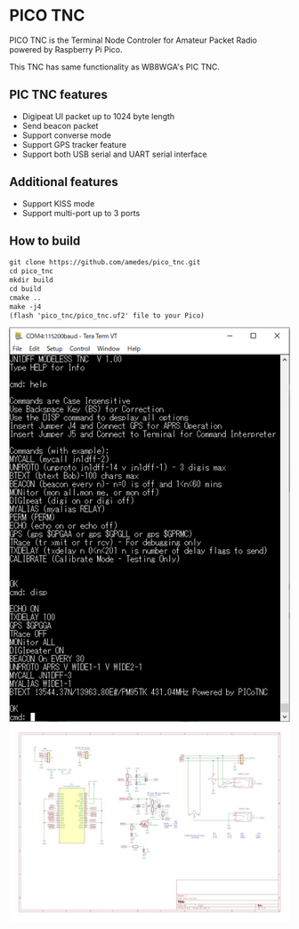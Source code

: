 # PICO TNC

PICO TNC is the Terminal Node Controler for Amateur Packet Radio powered by Raspberry Pi Pico.

This TNC has same functionality as WB8WGA's PIC TNC.

## PIC TNC features

- Digipeat UI packet up to 1024 byte length
- Send beacon packet
- Support converse mode
- Support GPS tracker feature
- Support both USB serial and UART serial interface

## Additional features

- Support KISS mode
- Support multi-port up to 3 ports

## How to build

```
git clone https://github.com/amedes/pico_tnc.git
cd pico_tnc
mkdir build
cd build
cmake ..
make -j4
(flash 'pico_tnc/pico_tnc.uf2' file to your Pico)
```

![command line](command.png)
[![schemantic](schematic.jpg)](schematic.png)
